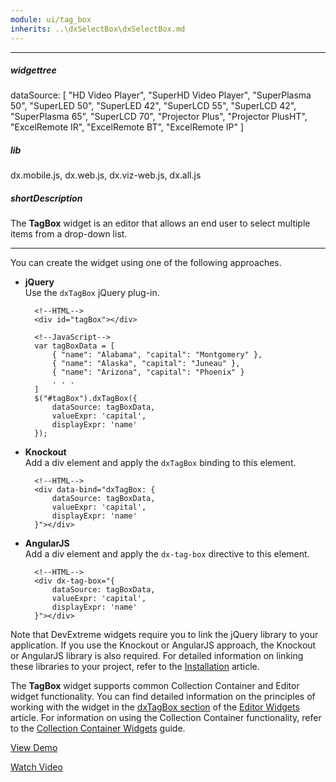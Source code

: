 ```yaml
---
module: ui/tag_box
inherits: ..\dxSelectBox\dxSelectBox.md
---
```

---
##### widgettree
dataSource: [
    "HD Video Player",
    "SuperHD Video Player",
    "SuperPlasma 50",
    "SuperLED 50",
    "SuperLED 42",
    "SuperLCD 55",
    "SuperLCD 42",
    "SuperPlasma 65",
    "SuperLCD 70",
    "Projector Plus",
    "Projector PlusHT",
    "ExcelRemote IR",
    "ExcelRemote BT",
    "ExcelRemote IP"
]

##### lib
dx.mobile.js, dx.web.js, dx.viz-web.js, dx.all.js

##### shortDescription
The **TagBox** widget is an editor that allows an end user to select multiple items from a drop-down list.

---
You can create the widget using one of the following approaches.

- **jQuery**  
 Use the `dxTagBox` jQuery plug-in.

        <!--HTML-->
        <div id="tagBox"></div>

    <!---->

        <!--JavaScript-->
        var tagBoxData = [
            { "name": "Alabama", "capital": "Montgomery" },
            { "name": "Alaska", "capital": "Juneau" },
            { "name": "Arizona", "capital": "Phoenix" }
            . . .
        ]
        $("#tagBox").dxTagBox({
            dataSource: tagBoxData,
            valueExpr: 'capital',
            displayExpr: 'name'
        });

- **Knockout**  
 Add a div element and apply the `dxTagBox` binding to this element.

        <!--HTML-->
        <div data-bind="dxTagBox: {
            dataSource: tagBoxData,
            valueExpr: 'capital',
            displayExpr: 'name'
        }"></div>

- **AngularJS**  
 Add a div element and apply the `dx-tag-box` directive to this element.

        <!--HTML-->
        <div dx-tag-box="{
            dataSource: tagBoxData,
            valueExpr: 'capital',
            displayExpr: 'name'
        }"></div>

Note that DevExtreme widgets require you to link the jQuery library to your application. If you use the Knockout or AngularJS approach, the Knockout or AngularJS library is also required. For detailed information on linking these libraries to your project, refer to the [Installation](/concepts/10%20UI%20Widgets/0%20Basics/01%20Installation '/Documentation/Guide/UI_Widgets/Basics/Installation/') article.

The **TagBox** widget supports common Collection Container and Editor widget functionality. You can find detailed information on the principles of working with the widget in the [dxTagBox section](/concepts/10%20UI%20Widgets/10%20UI%20Widget%20Categories/20%20Editor%20Widgets/List%20of%20Editor%20Widgets/dxTagBox.md '/Documentation/Guide/UI_Widgets/UI_Widget_Categories/Editor_Widgets/#List_of_Editor_Widgets/dxTagBox') of the [Editor Widgets](/concepts/10%20UI%20Widgets/10%20UI%20Widget%20Categories/10%20Collection%20Container%20Widgets '/Documentation/Guide/UI_Widgets/UI_Widget_Categories/Collection_Container_Widgets/') article. For information on using the Collection Container functionality, refer to the [Collection Container Widgets](/concepts/10%20UI%20Widgets/10%20UI%20Widget%20Categories/10%20Collection%20Container%20Widgets '/Documentation/Guide/UI_Widgets/UI_Widget_Categories/Collection_Container_Widgets/') guide.

<a href="http://js.devexpress.com/Demos/WidgetsGallery/#demo/editorstagboxtagboxmainfeatures/" class="button orange small fix-width-155" style="margin-right: 20px;" target="_blank">View Demo</a>

<a href="http://www.youtube.com/watch?v=PEz46QIZhxQ&list=PL8h4jt35t1wjGvgflbHEH_e3b23AA30-z&index=39" class="button orange small fix-width-155" style="margin-right: 20px;" target="_blank">Watch Video</a>